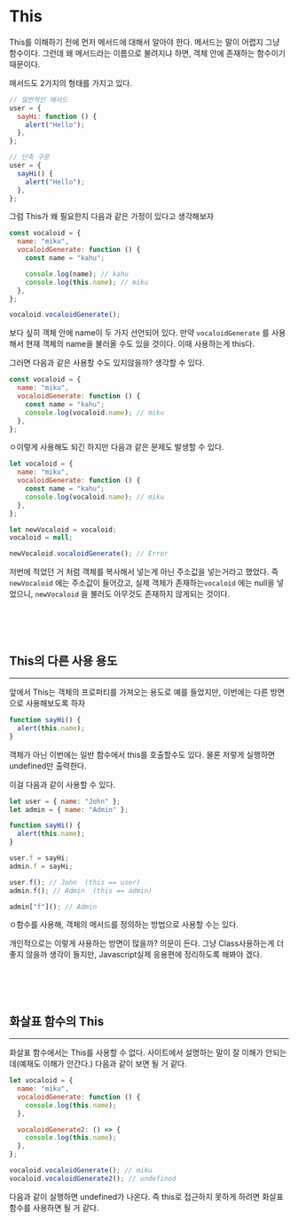 # This

This를 이해하기 전에 먼저 메서드에 대해서 알아야 한다.
메서드는 말이 어렵지 그냥 함수이다. 그런데 왜 메서드라는 이름으로 불려지냐 하면, 객체 안에 존재하는 함수이기 때문이다.

매서드도 2가지의 형태를 가지고 있다.

```jsx
// 일반적인 메서드
user = {
  sayHi: function () {
    alert("Hello");
  },
};

// 단축 구문
user = {
  sayHi() {
    alert("Hello");
  },
};
```

그럼 This가 왜 필요한지 다음과 같은 가정이 있다고 생각해보자

```jsx
const vocaloid = {
  name: "miku",
  vocaloidGenerate: function () {
    const name = "kahu";

    console.log(name); // kahu
    console.log(this.name); // miku
  },
};

vocaloid.vocaloidGenerate();
```

보다 싶히 객체 안에 name이 두 가지 선언되어 있다. 만약 `vocaloidGenerate` 를 사용해서 현재 객체의 name을 불러올 수도 있을 것이다. 이때 사용하는게 this다.

그러면 다음과 같은 사용할 수도 있지않을까? 생각할 수 있다.

```jsx
const vocaloid = {
  name: "miku",
  vocaloidGenerate: function () {
    const name = "kahu";
    console.log(vocaloid.name); // miku
  },
};
```

ㅇ이렇게 사용해도 되긴 하지만 다음과 같은 문제도 발생할 수 있다.

```jsx
let vocaloid = {
  name: "miku",
  vocaloidGenerate: function () {
    const name = "kahu";
    console.log(vocaloid.name); // miku
  },
};

let newVocaloid = vocaloid;
vocaloid = null;

newVocaloid.vocaloidGenerate(); // Error
```

저번에 적었던 거 처럼 객체를 복사해서 넣는게 아닌 주소값을 넣는거라고 했었다.
즉 `newVocaloid` 에는 주소값이 들어갔고, 실제 객체가 존재하는`vocaloid` 에는 null을 넣었으니, `newVocaloid` 을 불러도 아무것도 존재하지 않게되는 것이다.

<br>
<br>
<br>

## This의 다른 사용 용도

---

앞에서 This는 객체의 프로퍼티를 가져오는 용도로 예를 들었지만, 이번에는 다른 방면으로 사용해보도록 하자

```jsx
function sayHi() {
  alert(this.name);
}
```

객체가 아닌 이번에는 일반 함수에서 this를 호출할수도 있다. 물론 저렇게 실행하면 undefined만 출력한다.

이걸 다음과 같이 사용할 수 있다.

```jsx
let user = { name: "John" };
let admin = { name: "Admin" };

function sayHi() {
  alert(this.name);
}

user.f = sayHi;
admin.f = sayHi;

user.f(); // John  (this == user)
admin.f(); // Admin  (this == admin)

admin["f"](); // Admin
```

ㅇ함수를 사용해, 객체의 메서드를 정의하는 방법으로 사용할 수는 있다.

개인적으로는 이렇게 사용하는 방면이 많을까? 의문이 든다. 그냥 Class사용하는게 더 좋지 않을까 생각이 들지만, Javascript실제 응용편에 정리하도록 해봐야 겠다.

<br>
<br>
<br>

## 화살표 함수의 This

---

화살표 함수에서는 This를 사용할 수 없다.
사이트에서 설명하는 말이 잘 이해가 안되는데(예재도 이해가 안간다.) 다음과 같이 보면 될 거 같다.

```jsx
let vocaloid = {
  name: "miku",
  vocaloidGenerate: function () {
    console.log(this.name);
  },

  vocaloidGenerate2: () => {
    console.log(this.name);
  },
};

vocaloid.vocaloidGenerate(); // miku
vocaloid.vocaloidGenerate2(); // undefined
```

다음과 같이 실행하면 undefined가 나온다.
즉 this로 접근하지 못하게 하려면 화살표 함수를 사용하면 될 거 같다.
